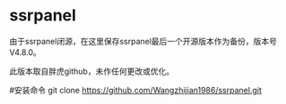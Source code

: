 # ssrpanel

由于ssrpanel闭源，在这里保存ssrpanel最后一个开源版本作为备份，版本号V4.8.0。

此版本取自胖虎github，未作任何更改或优化。


#安装命令
git clone https://github.com/Wangzhijian1986/ssrpanel.git 
